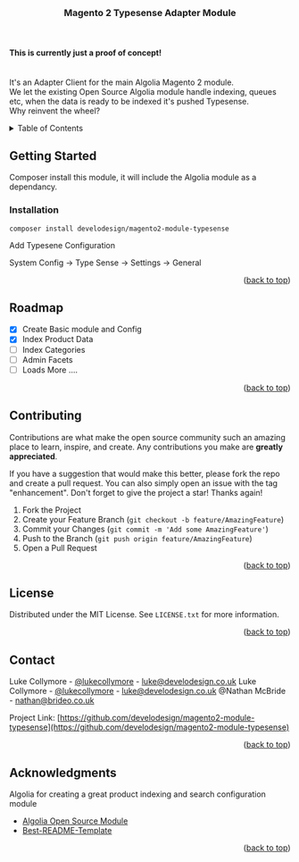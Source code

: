 <!-- Improved compatibility of back to top link: See: https://github.com/othneildrew/Best-README-Template/pull/73 -->
<a name="readme-top"></a>

<!-- PROJECT LOGO -->
<br />
<div>
  <h3 align="center">Magento 2 Typesense Adapter Module</h3>

  <p align="left">
     <br />
    <h4 align="left">This is currently just a proof of concept!</h3>
    <br />
    It's an Adapter Client for the main Algolia Magento 2 module.
    <br />
    We let the existing Open Source Algolia module handle indexing, queues etc, when the data is ready to be indexed it's pushed Typesense.
    <br />
    Why reinvent the wheel?
  </p>
</div>



<!-- TABLE OF CONTENTS -->
<details>
  <summary>Table of Contents</summary>
  <ol>
    <li>
      <a href="#getting-started">Getting Started</a>
      <ul>
        <li><a href="#installation">Installation</a></li>
      </ul>
    </li>
    <li><a href="#roadmap">Roadmap</a></li>
    <li><a href="#contributing">Contributing</a></li>
    <li><a href="#license">License</a></li>
    <li><a href="#contact">Contact</a></li>
    <li><a href="#acknowledgments">Acknowledgments</a></li>
  </ol>
</details>

<!-- GETTING STARTED -->
## Getting Started

Composer install this module, it will include the Algolia module as a dependancy. 

### Installation

   ```shell
   composer install develodesign/magento2-module-typesense
   ```
   
   Add Typesene Configuration
   
   System Config -> Type Sense -> Settings -> General

<p align="right">(<a href="#readme-top">back to top</a>)</p>


<!-- ROADMAP -->
## Roadmap

- [x] Create Basic module and Config
- [x] Index Product Data
- [ ] Index Categories
- [ ] Admin Facets
- [ ] Loads More ....

<p align="right">(<a href="#readme-top">back to top</a>)</p>


<!-- CONTRIBUTING -->
## Contributing

Contributions are what make the open source community such an amazing place to learn, inspire, and create. Any contributions you make are **greatly appreciated**.

If you have a suggestion that would make this better, please fork the repo and create a pull request. You can also simply open an issue with the tag "enhancement".
Don't forget to give the project a star! Thanks again!

1. Fork the Project
2. Create your Feature Branch (`git checkout -b feature/AmazingFeature`)
3. Commit your Changes (`git commit -m 'Add some AmazingFeature'`)
4. Push to the Branch (`git push origin feature/AmazingFeature`)
5. Open a Pull Request

<p align="right">(<a href="#readme-top">back to top</a>)</p>



<!-- LICENSE -->
## License

Distributed under the MIT License. See `LICENSE.txt` for more information.

<p align="right">(<a href="#readme-top">back to top</a>)</p>



<!-- CONTACT -->
## Contact
Luke Collymore - [@lukecollymore](https://twitter.com/lukecollymore) - luke@develodesign.co.uk
Luke Collymore - [@lukecollymore](https://twitter.com/lukecollymore) - luke@develodesign.co.uk
@Nathan McBride - nathan@brideo.co.uk

Project Link: [https://github.com/develodesign/magento2-module-typesense](https://github.com/develodesign/magento2-module-typesense)

<p align="right">(<a href="#readme-top">back to top</a>)</p>


<!-- ACKNOWLEDGMENTS -->
## Acknowledgments
Algolia for creating a great product indexing and search configuration module
* [Algolia Open Source Module](https://github.com/algolia/algoliasearch-magento-2)
* [Best-README-Template](https://github.com/othneildrew/Best-README-Template)

<p align="right">(<a href="#readme-top">back to top</a>)</p>
